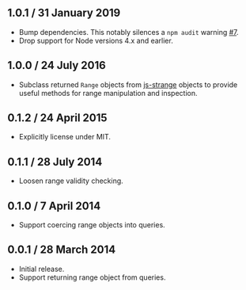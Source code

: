 ## 1.0.1 / 31 January 2019

* Bump dependencies. This notably silences a `npm audit` warning [#7].
* Drop support for Node versions 4.x and earlier.

## 1.0.0 / 24 July 2016

* Subclass returned `Range` objects from [js-strange] objects to provide
  useful methods for range manipulation and inspection.

## 0.1.2 / 24 April 2015

* Explicitly license under MIT.

## 0.1.1 / 28 July 2014

* Loosen range validity checking.

## 0.1.0 / 7 April 2014

* Support coercing range objects into queries.

## 0.0.1 / 28 March 2014

* Initial release.
* Support returning range object from queries.

[js-strange]: https://github.com/moll/js-strange
[#7]: https://github.com/WhoopInc/node-pg-range/issues/7